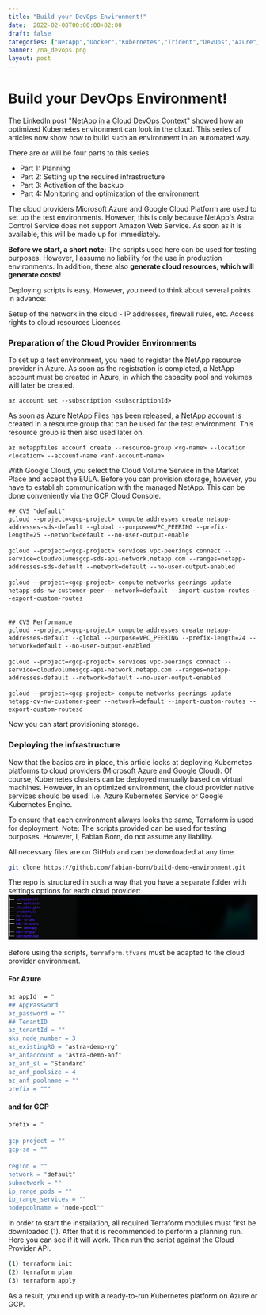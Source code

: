```yaml
---
title: "Build your DevOps Environment!"
date:  2022-02-08T00:00:00+02:00
draft: false
categories: ["NetApp","Docker","Kubernetes","Trident","DevOps","Azure","GCP","AstraControl"]
banner: /na_devops.png
layout: post
---
```

# Build your DevOps Environment!
The LinkedIn post ["NetApp in a Cloud DevOps Context"](https://www.linkedin.com/pulse/netapp-cloud-devops-context-fabian-born/) showed how an optimized Kubernetes environment can look in the cloud. This series of articles now show how to build such an environment in an automated way.

There are or will be four parts to this series.

   - Part 1: Planning
   - Part 2: Setting up the required infrastructure
   - Part 3: Activation of the backup
   - Part 4: Monitoring and optimization of the environment
   
The cloud providers Microsoft Azure and Google Cloud Platform are used to set up the test environments. However, this is only because NetApp's Astra Control Service does not support Amazon Web Service. As soon as it is available, this will be made up for immediately.

**Before we start, a short note:** The scripts used here can be used for testing purposes. However, I assume no liability for the use in production environments. In addition, these also **generate cloud resources, which will generate costs!**

Deploying scripts is easy. However, you need to think about several points in advance:

   Setup of the network in the cloud - IP addresses, firewall rules, etc.
   Access rights to cloud resources
   Licenses

### Preparation of the Cloud Provider Environments
To set up a test environment, you need to register the NetApp resource provider in Azure. As soon as the registration is completed, a NetApp account must be created in Azure, in which the capacity pool and volumes will later be created.

```
az account set --subscription <subscriptionId>
```

As soon as Azure NetApp Files has been released, a NetApp account is created in a resource group that can be used for the test environment. This resource group is then also used later on.

```
az netappfiles account create --resource-group <rg-name> --location <location> --account-name <anf-account-name>
```

With Google Cloud, you select the Cloud Volume Service in the Market Place and accept the EULA. Before you can provision storage, however, you have to establish communication with the managed NetApp. This can be done conveniently via the GCP Cloud Console.

```
## CVS "default"
gcloud --project=<gcp-project> compute addresses create netapp-addresses-sds-default --global --purpose=VPC_PEERING --prefix-length=25 --network=default --no-user-output-enable

gcloud --project=<gcp-project> services vpc-peerings connect --service=cloudvolumesgcp-sds-api-network.netapp.com --ranges=netapp-addresses-sds-default --network=default --no-user-output-enabled

gcloud --project=<gcp-project> compute networks peerings update netapp-sds-nw-customer-peer --network=default --import-custom-routes --export-custom-routes


## CVS Performance
gcloud --project=<gcp-project> compute addresses create netapp-addresses-default --global --purpose=VPC_PEERING --prefix-length=24 --network=default --no-user-output-enabled

gcloud --project=<gcp-project> services vpc-peerings connect --service=cloudvolumesgcp-api-network.netapp.com --ranges=netapp-addresses-default --network=default --no-user-output-enabled

gcloud --project=<gcp-project> compute networks peerings update netapp-cv-nw-customer-peer --network=default --import-custom-routes --export-custom-routesd
```

Now you can start provisioning storage.

### Deploying the infrastructure
Now that the basics are in place, this article looks at deploying Kubernetes platforms to cloud providers (Microsoft Azure and Google Cloud). Of course, Kubernetes clusters can be deployed manually based on virtual machines. However, in an optimized environment, the cloud provider native services should be used: i.e. Azure Kubernetes Service or Google Kubernetes Engine.

To ensure that each environment always looks the same, Terraform is used for deployment. Note: The scripts provided can be used for testing purposes. However, I, Fabian Born, do not assume any liability.

All necessary files are on GitHub and can be downloaded at any time.
```bash
git clone https://github.com/fabian-born/build-demo-environment.git
```
The repo is structured in such a way that you have a separate folder with settings options for each cloud provider:
![Folder Structure!](/buildenv-gitfolder.png "Folder Structure")

Before using the scripts, ```terraform.tfvars``` must be adapted to the cloud provider environment.

#### For Azure
```bash
az_appId  = "
## AppPassword
az_password = ""
## TenantID
az_tenantId = ""
aks_node_number = 3
az_existingRG = "astra-demo-rg"
az_anfaccount = "astra-demo-anf"
az_anf_sl = "Standard"
az_anf_poolsize = 4
az_anf_poolname = ""
prefix = """
```

#### and for GCP
```bash
prefix = "

gcp-project = ""
gcp-sa = ""

region = ""
network = "default"
subnetwork = ""
ip_range_pods = ""
ip_range_services = ""
nodepoolname = "node-pool""
```
In order to start the installation, all required Terraform modules must first be downloaded (1). After that it is recommended to perform a planning run. Here you can see if it will work. Then run the script against the Cloud Provider API.

```bash
(1) terraform init
(2) terraform plan
(3) terraform apply
```

As a result, you end up with a ready-to-run Kubernetes platform on Azure or GCP.
